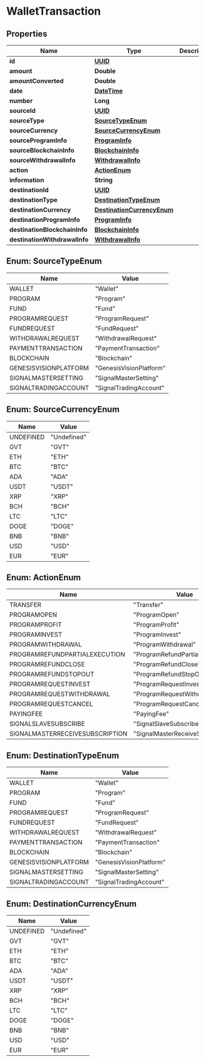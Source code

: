 
# WalletTransaction

## Properties
Name | Type | Description | Notes
------------ | ------------- | ------------- | -------------
**id** | [**UUID**](UUID.md) |  |  [optional]
**amount** | **Double** |  |  [optional]
**amountConverted** | **Double** |  |  [optional]
**date** | [**DateTime**](DateTime.md) |  |  [optional]
**number** | **Long** |  |  [optional]
**sourceId** | [**UUID**](UUID.md) |  |  [optional]
**sourceType** | [**SourceTypeEnum**](#SourceTypeEnum) |  |  [optional]
**sourceCurrency** | [**SourceCurrencyEnum**](#SourceCurrencyEnum) |  |  [optional]
**sourceProgramInfo** | [**ProgramInfo**](ProgramInfo.md) |  |  [optional]
**sourceBlockchainInfo** | [**BlockchainInfo**](BlockchainInfo.md) |  |  [optional]
**sourceWithdrawalInfo** | [**WithdrawalInfo**](WithdrawalInfo.md) |  |  [optional]
**action** | [**ActionEnum**](#ActionEnum) |  |  [optional]
**information** | **String** |  |  [optional]
**destinationId** | [**UUID**](UUID.md) |  |  [optional]
**destinationType** | [**DestinationTypeEnum**](#DestinationTypeEnum) |  |  [optional]
**destinationCurrency** | [**DestinationCurrencyEnum**](#DestinationCurrencyEnum) |  |  [optional]
**destinationProgramInfo** | [**ProgramInfo**](ProgramInfo.md) |  |  [optional]
**destinationBlockchainInfo** | [**BlockchainInfo**](BlockchainInfo.md) |  |  [optional]
**destinationWithdrawalInfo** | [**WithdrawalInfo**](WithdrawalInfo.md) |  |  [optional]


<a name="SourceTypeEnum"></a>
## Enum: SourceTypeEnum
Name | Value
---- | -----
WALLET | &quot;Wallet&quot;
PROGRAM | &quot;Program&quot;
FUND | &quot;Fund&quot;
PROGRAMREQUEST | &quot;ProgramRequest&quot;
FUNDREQUEST | &quot;FundRequest&quot;
WITHDRAWALREQUEST | &quot;WithdrawalRequest&quot;
PAYMENTTRANSACTION | &quot;PaymentTransaction&quot;
BLOCKCHAIN | &quot;Blockchain&quot;
GENESISVISIONPLATFORM | &quot;GenesisVisionPlatform&quot;
SIGNALMASTERSETTING | &quot;SignalMasterSetting&quot;
SIGNALTRADINGACCOUNT | &quot;SignalTradingAccount&quot;


<a name="SourceCurrencyEnum"></a>
## Enum: SourceCurrencyEnum
Name | Value
---- | -----
UNDEFINED | &quot;Undefined&quot;
GVT | &quot;GVT&quot;
ETH | &quot;ETH&quot;
BTC | &quot;BTC&quot;
ADA | &quot;ADA&quot;
USDT | &quot;USDT&quot;
XRP | &quot;XRP&quot;
BCH | &quot;BCH&quot;
LTC | &quot;LTC&quot;
DOGE | &quot;DOGE&quot;
BNB | &quot;BNB&quot;
USD | &quot;USD&quot;
EUR | &quot;EUR&quot;


<a name="ActionEnum"></a>
## Enum: ActionEnum
Name | Value
---- | -----
TRANSFER | &quot;Transfer&quot;
PROGRAMOPEN | &quot;ProgramOpen&quot;
PROGRAMPROFIT | &quot;ProgramProfit&quot;
PROGRAMINVEST | &quot;ProgramInvest&quot;
PROGRAMWITHDRAWAL | &quot;ProgramWithdrawal&quot;
PROGRAMREFUNDPARTIALEXECUTION | &quot;ProgramRefundPartialExecution&quot;
PROGRAMREFUNDCLOSE | &quot;ProgramRefundClose&quot;
PROGRAMREFUNDSTOPOUT | &quot;ProgramRefundStopOut&quot;
PROGRAMREQUESTINVEST | &quot;ProgramRequestInvest&quot;
PROGRAMREQUESTWITHDRAWAL | &quot;ProgramRequestWithdrawal&quot;
PROGRAMREQUESTCANCEL | &quot;ProgramRequestCancel&quot;
PAYINGFEE | &quot;PayingFee&quot;
SIGNALSLAVESUBSCRIBE | &quot;SignalSlaveSubscribe&quot;
SIGNALMASTERRECEIVESUBSCRIPTION | &quot;SignalMasterReceiveSubscription&quot;


<a name="DestinationTypeEnum"></a>
## Enum: DestinationTypeEnum
Name | Value
---- | -----
WALLET | &quot;Wallet&quot;
PROGRAM | &quot;Program&quot;
FUND | &quot;Fund&quot;
PROGRAMREQUEST | &quot;ProgramRequest&quot;
FUNDREQUEST | &quot;FundRequest&quot;
WITHDRAWALREQUEST | &quot;WithdrawalRequest&quot;
PAYMENTTRANSACTION | &quot;PaymentTransaction&quot;
BLOCKCHAIN | &quot;Blockchain&quot;
GENESISVISIONPLATFORM | &quot;GenesisVisionPlatform&quot;
SIGNALMASTERSETTING | &quot;SignalMasterSetting&quot;
SIGNALTRADINGACCOUNT | &quot;SignalTradingAccount&quot;


<a name="DestinationCurrencyEnum"></a>
## Enum: DestinationCurrencyEnum
Name | Value
---- | -----
UNDEFINED | &quot;Undefined&quot;
GVT | &quot;GVT&quot;
ETH | &quot;ETH&quot;
BTC | &quot;BTC&quot;
ADA | &quot;ADA&quot;
USDT | &quot;USDT&quot;
XRP | &quot;XRP&quot;
BCH | &quot;BCH&quot;
LTC | &quot;LTC&quot;
DOGE | &quot;DOGE&quot;
BNB | &quot;BNB&quot;
USD | &quot;USD&quot;
EUR | &quot;EUR&quot;



